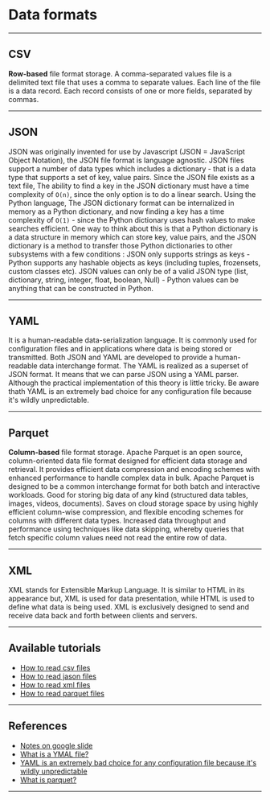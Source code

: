 # Data formats
***

## CSV
**Row-based** file format storage. A comma-separated values file is a delimited text file that uses a comma to separate values. Each line of the file is a data record. Each record consists of one or more fields, separated by commas. 
***

## JSON
JSON was originally invented for use by Javascript (JSON = JavaScript Object Notation), the JSON file format is language agnostic. JSON files support a number of data types which includes a dictionary - that is a data type that supports a set of key, value pairs. Since the JSON file exists as a text file, The ability to find a key in the JSON dictionary must have a time complexity of `O(n)`, since the only option is to do a linear search. Using the Python language, The JSON dictionary format can be internalized in memory as a Python dictionary, and now finding a key has a time complexity of `O(1)` - since the Python dictionary uses hash values to make searches efficient. One way to think about this is that a Python dictionary is a data structure in memory which can store key, value pairs, and the JSON dictionary is a method to transfer those Python dictionaries to other subsystems with a few conditions : JSON only supports strings as keys - Python supports any hashable objects as keys (including tuples, frozensets, custom classes etc). JSON values can only be of a valid JSON type (list, dictionary, string, integer, float, boolean, Null) - Python values can be anything that can be constructed in Python.
***

## YAML
It is a human-readable data-serialization language. It is commonly used for configuration files and in applications where data is being stored or transmitted. Both JSON and YAML are developed to provide a human-readable data interchange format. The YAML is realized as a superset of JSON format. It means that we can parse JSON using a YAML parser. Although the practical implementation of this theory is little tricky. Be aware thath YAML is an extremely bad choice for any configuration file because it's wildly unpredictable.
***

## Parquet
**Column-based** file format storage. Apache Parquet is an open source, column-oriented data file format designed for efficient data storage and retrieval. It provides efficient data compression and encoding schemes with enhanced performance to handle complex data in bulk. Apache Parquet is designed to be a common interchange format for both batch and interactive workloads. Good for storing big data of any kind (structured data tables, images, videos, documents). Saves on cloud storage space by using highly efficient column-wise compression, and flexible encoding schemes for columns with different data types. Increased data throughput and performance using techniques like data skipping, whereby queries that fetch specific column values need not read the entire row of data.
***

## XML
XML stands for Extensible Markup Language. It is similar to HTML in its appearance but, XML is used for data presentation, while HTML is used to define what data is being used. XML is exclusively designed to send and receive data back and forth between clients and servers.
***


## Available tutorials
- [How to read csv files](https://github.com/kyaiooiayk/Data-Format-Notes/blob/main/tutorials/GitHub_MD_rendering/How%20to%20read%20csv%20files.ipynb)
- [How to read jason files](https://github.com/kyaiooiayk/Data-Format-Notes/blob/main/tutorials/GitHub_MD_rendering/How%20to%20read%20jason%20files.ipynb)
- [How to read xml files](https://github.com/kyaiooiayk/Data-Format-Notes/blob/main/tutorials/GitHub_MD_rendering/How%20to%20read%20xml%20files.ipynb)
- [How to read parquet files](https://github.com/kyaiooiayk/Data-Format-Notes/blob/main/tutorials/GitHub_MD_rendering/How%20to%20read%20parquet%20files.ipynb)
***

## References
- [Notes on google slide](https://drive.google.com/drive/u/0/folders/1ozg7LuoK2Sn35W-CKMEy5RB3IICiX2Og)
- [What is a YMAL file?](https://docs.fileformat.com/programming/yaml/)
- [YAML is an extremely bad choice for any configuration file because it's wildly unpredictable](https://tomswirly.medium.com/yaml-is-an-extremely-bad-choice-for-any-configuration-file-because-its-wildly-unpredictable-d37969d20fef)
- [What is parquet?](https://www.databricks.com/glossary/what-is-parquet)
***
